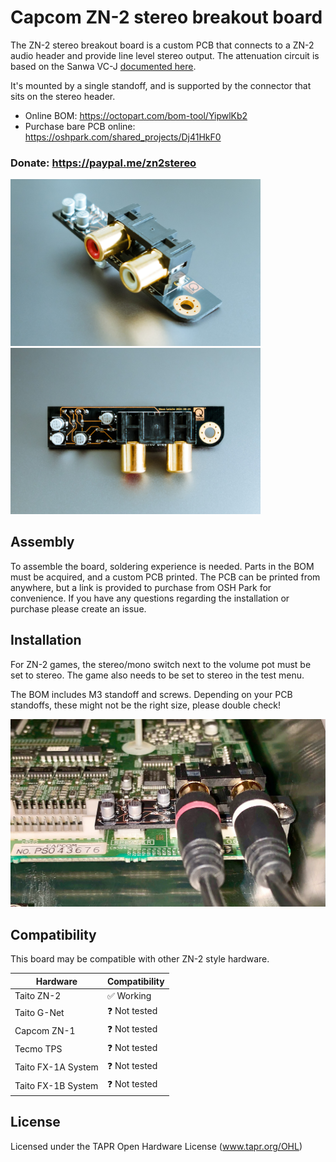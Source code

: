 # Capcom ZN-2 stereo breakout board

The ZN-2 stereo breakout board is a custom PCB that connects to a ZN-2 audio header and provide line level stereo output. The attenuation circuit is based on the Sanwa VC-J [documented here](http://www.neo-geo.com/forums/showthread.php?172861-A-different-attenuation-circuit).

It's mounted by a single standoff, and is supported by the connector that sits on the stereo header.

- Online BOM: https://octopart.com/bom-tool/YipwlKb2
- Purchase bare PCB online: https://oshpark.com/shared_projects/Dj41HkF0

### Donate: https://paypal.me/zn2stereo

<img width="400" src="https://raw.githubusercontent.com/simonlc/zn2stereo/master/pictures/complete-board.jpg"> <img width="400" src="https://raw.githubusercontent.com/simonlc/zn2stereo/master/pictures/complete-board-top.jpg">

## Assembly

To assemble the board, soldering experience is needed. Parts in the BOM must be acquired, and a custom PCB printed. The PCB can be printed from anywhere, but a link is provided to purchase from OSH Park for convenience. If you have any questions regarding the installation or purchase please create an issue.

## Installation

For ZN-2 games, the stereo/mono switch next to the volume pot must be set to stereo. The game also needs to be set to stereo in the test menu.

The BOM includes M3 standoff and screws. Depending on your PCB standoffs, these might not be the right size, please double check!

<img width="640" src="https://raw.githubusercontent.com/simonlc/zn2stereo/master/pictures/installation.jpg">

## Compatibility

This board may be compatible with other ZN-2 style hardware.

| Hardware           | Compatibility |
| ------------------ | ------------- |
| Taito ZN-2         | ✅  Working    |
| Taito G-Net        | ❓  Not tested |
| Capcom ZN-1        | ❓  Not tested |
| Tecmo TPS          | ❓  Not tested |
| Taito FX-1A System | ❓  Not tested |
| Taito FX-1B System | ❓  Not tested |

## License
Licensed under the TAPR Open Hardware License (www.tapr.org/OHL)
